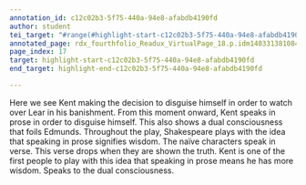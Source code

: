 ```yaml
---
annotation_id: c12c02b3-5f75-440a-94e8-afabdb4190fd
author: student
tei_target: "#range(#highlight-start-c12c02b3-5f75-440a-94e8-afabdb4190fd, #highlight-end-c12c02b3-5f75-440a-94e8-afabdb4190fd)"
annotated_page: rdx_fourthfolio_Readux_VirtualPage_18.p.idm140331381084048
page_index: 17
target: highlight-start-c12c02b3-5f75-440a-94e8-afabdb4190fd
end_target: highlight-end-c12c02b3-5f75-440a-94e8-afabdb4190fd

---
```

Here we see Kent making the decision to disguise himself in order to watch over Lear in his banishment. From this moment onward, Kent speaks in prose in order to disguise himself. This also shows a dual consciousness that foils Edmunds. Throughout the play, Shakespeare plays with the idea that speaking in prose signifies wisdom. The naïve characters speak in verse. This verse drops when they are shown the truth. Kent is one of the first people to play with this idea that speaking in prose means he has more wisdom. Speaks to the dual consciousness.